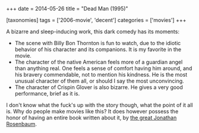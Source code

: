 +++
date = 2014-05-26
title = "Dead Man (1995)"

[taxonomies]
tags = ['2006-movie', 'decent']
categories = ['movies']
+++

A bizarre and sleep-inducing work, this dark comedy has its moments:

-   The scene with Billy Bon Thornton is fun to watch, due to the
    idiotic behavior of his character and its companions. It is my
    favorite in the movie.
-   The character of the native American feels more of a guardian angel
    than anything real. One feels a sense of comfort having him around,
    and his bravery commendable, not to mention his kindness. He is the
    most unusual character of them all, or should I say the most
    unconvincing.
-   The character of Crispin Glover is also bizarre. He gives a very
    good performance, brief as it is.

I don't know what the fuck's up with the story though, what the point
of it all is. Why do people make movies like this? It does however
possess the honor of having an entire book written about it, by [the
great Jonathan Rosenbaum].

  [the great Jonathan Rosenbaum]: http://tshepang.net/best-movie-critic-jonathan-rosenbaum
